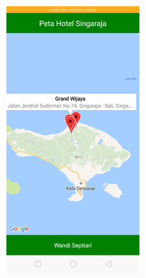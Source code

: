<img src="https://github.com/1615051001/Maps-Mobile/blob/master/Screenshot_2018-05-26-20-06-04-03.png" width="350"/>
